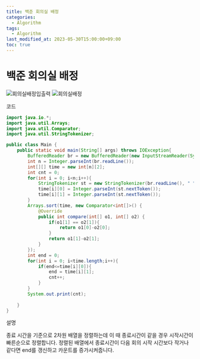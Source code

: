 ```yaml
---
title: 백준 회의실 배정
categories: 
  - Algorithm
tags:
  - Algorithm
last_modified_at: 2023-05-30T15:00:00+09:00
toc: true
---
```

# 백준 회의실 배정
![회의실배정입출력](https://github.com/do-bby/Algoritm/assets/58400107/a18c6e55-0593-437e-b46f-d91d19f5d457)
![회의실배정](https://github.com/do-bby/Algoritm/assets/58400107/2b1f869d-382f-480a-a981-a30c301147be)


코드

```java
import java.io.*;
import java.util.Arrays;
import java.util.Comparator;
import java.util.StringTokenizer;

public class Main {
    public static void main(String[] args) throws IOException{
        BufferedReader br = new BufferedReader(new InputStreamReader(System.in));
        int n = Integer.parseInt(br.readLine());
        int[][] time = new int[n][2];
        int cnt = 0;
        for(int i = 0; i<n;i++){
            StringTokenizer st = new StringTokenizer(br.readLine(), " ");
            time[i][0] = Integer.parseInt(st.nextToken());
            time[i][1] = Integer.parseInt(st.nextToken());
        }
        Arrays.sort(time, new Comparator<int[]>() {
            @Override
            public int compare(int[] o1, int[] o2) {
                if(o1[1] == o2[1]){
                    return o1[0]-o2[0];
                }
                return o1[1]-o2[1];
            }
        });
        int end = 0;
        for(int i = 0; i<time.length;i++){
            if(end<=time[i][0]){
                end = time[i][1];
                cnt++;
            }
        }
        System.out.print(cnt);
                
    }
}
```


설명

종료 시간을 기준으로 2차원 배열을 정렬하는데 이 때 종료시간이 같을 경우 시작시간이 빠른순으로 정렬합니다.
정렬된 배열에서 종료시간이 다음 회의 시작 시간보다 작거나 같다면 end를 갱신하고 카운트를 증가시켜줍니다.